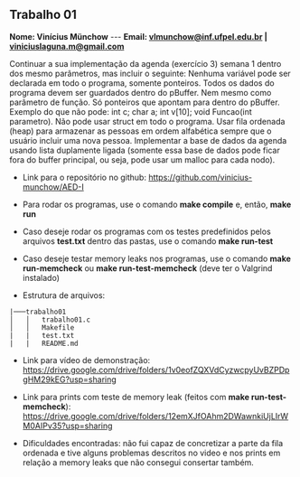 ## Trabalho 01

**Nome: Vinícius Münchow** ---
**Email: vlmunchow@inf.ufpel.edu.br | viniciuslaguna.m@gmail.com**

Continuar a sua implementação da agenda (exercício 3) semana 1 dentro dos mesmo parâmetros, mas incluir o seguinte: Nenhuma variável pode ser declarada em todo o programa, somente ponteiros. Todos os dados do programa devem ser guardados dentro do pBuffer. Nem mesmo como parâmetro de função. Só ponteiros que apontam para dentro do pBuffer. Exemplo do que não pode: int c; char a; int v[10];  void Funcao(int parametro). Não pode usar struct em todo o programa. Usar fila ordenada (heap) para armazenar as pessoas em ordem alfabética sempre que o usuário incluir uma nova pessoa. Implementar a base de dados da agenda usando lista duplamente ligada (somente essa base de dados pode ficar fora do buffer principal, ou seja, pode usar um malloc para cada nodo).

- Link para o repositório no github: https://github.com/vinicius-munchow/AED-I
- Para rodar os programas, use o comando **make compile** e, então, **make run**
- Caso deseje rodar os programas com os testes predefinidos pelos arquivos **test.txt** dentro das pastas, use o comando **make run-test**
- Caso deseje testar memory leaks nos programas, use o comando **make run-memcheck** ou **make run-test-memcheck** (deve ter o Valgrind instalado)

- Estrutura de arquivos:

```
|───trabalho01
│   │   trabalho01.c
│   │   Makefile
|   |   test.txt
|   |   README.md

```

- Link para vídeo de demonstração: https://drive.google.com/drive/folders/1v0eofZQXVdCyzwcpyUvBZPDpgHM29kEG?usp=sharing
- Link para prints com teste de memory leak (feitos com **make run-test-memcheck**): https://drive.google.com/drive/folders/12emXJfOAhm2DWawnkiUjLIrWM0AIPv35?usp=sharing

- Dificuldades encontradas: não fui capaz de concretizar a parte da fila ordenada e tive alguns problemas descritos no video e nos prints em relação a memory leaks que não consegui consertar também.
